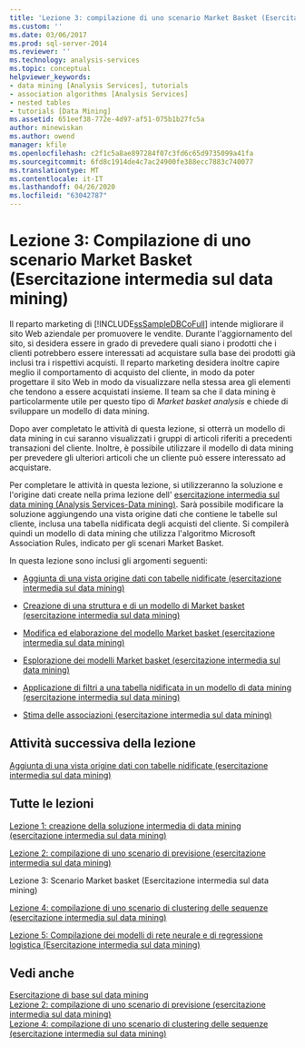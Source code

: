 ```yaml
---
title: 'Lezione 3: compilazione di uno scenario Market Basket (Esercitazione intermedia sul data mining) | Microsoft Docs'
ms.custom: ''
ms.date: 03/06/2017
ms.prod: sql-server-2014
ms.reviewer: ''
ms.technology: analysis-services
ms.topic: conceptual
helpviewer_keywords:
- data mining [Analysis Services], tutorials
- association algorithms [Analysis Services]
- nested tables
- tutorials [Data Mining]
ms.assetid: 651eef38-772e-4d97-af51-075b1b27fc5a
author: minewiskan
ms.author: owend
manager: kfile
ms.openlocfilehash: c2f1c5a8ae897284f07c3fd6c65d9735099a41fa
ms.sourcegitcommit: 6fd8c1914de4c7ac24900fe388ecc7883c740077
ms.translationtype: MT
ms.contentlocale: it-IT
ms.lasthandoff: 04/26/2020
ms.locfileid: "63042787"
---
```

# <a name="lesson-3-building-a-market-basket-scenario-intermediate-data-mining-tutorial"></a>Lezione 3: Compilazione di uno scenario Market Basket (Esercitazione intermedia sul data mining)
  Il reparto marketing di [!INCLUDE[ssSampleDBCoFull](../includes/sssampledbcofull-md.md)] intende migliorare il sito Web aziendale per promuovere le vendite. Durante l'aggiornamento del sito, si desidera essere in grado di prevedere quali siano i prodotti che i clienti potrebbero essere interessati ad acquistare sulla base dei prodotti già inclusi tra i rispettivi acquisti. Il reparto marketing desidera inoltre capire meglio il comportamento di acquisto del cliente, in modo da poter progettare il sito Web in modo da visualizzare nella stessa area gli elementi che tendono a essere acquistati insieme. Il team sa che il data mining è particolarmente utile per questo tipo di *Market basket analysis* e chiede di sviluppare un modello di data mining.  
  
 Dopo aver completato le attività di questa lezione, si otterrà un modello di data mining in cui saranno visualizzati i gruppi di articoli riferiti a precedenti transazioni del cliente. Inoltre, è possibile utilizzare il modello di data mining per prevedere gli ulteriori articoli che un cliente può essere interessato ad acquistare.  
  
 Per completare le attività in questa lezione, si utilizzeranno la soluzione e l'origine dati create nella prima lezione dell' [esercitazione intermedia sul data mining &#40;Analysis Services-Data mining&#41;](../../2014/tutorials/intermediate-data-mining-tutorial-analysis-services-data-mining.md). Sarà possibile modificare la soluzione aggiungendo una vista origine dati che contiene le tabelle sul cliente, inclusa una tabella nidificata degli acquisti del cliente.  Si compilerà quindi un modello di data mining che utilizza l'algoritmo Microsoft Association Rules, indicato per gli scenari Market Basket.  
  
 In questa lezione sono inclusi gli argomenti seguenti:  
  
-   [Aggiunta di una vista origine dati con tabelle nidificate &#40;esercitazione intermedia sul data mining&#41;](../../2014/tutorials/adding-a-data-source-view-with-nested-tables-intermediate-data-mining-tutorial.md)  
  
-   [Creazione di una struttura e di un modello di Market basket &#40;esercitazione intermedia sul data mining&#41;](../../2014/tutorials/creating-a-market-basket-structure-and-model-intermediate-data-mining-tutorial.md)  
  
-   [Modifica ed elaborazione del modello Market basket &#40;esercitazione intermedia sul data mining&#41;](../../2014/tutorials/modify-process-market-basket-model-intermediate-data-mining-tutorial.md)  
  
-   [Esplorazione dei modelli Market basket &#40;esercitazione intermedia sul data mining&#41;](../../2014/tutorials/exploring-the-market-basket-models-intermediate-data-mining-tutorial.md)  
  
-   [Applicazione di filtri a una tabella nidificata in un modello di data mining &#40;esercitazione intermedia sul data mining&#41;](../../2014/tutorials/filtering-a-nested-table-in-a-mining-model-intermediate-data-mining-tutorial.md)  
  
-   [Stima delle associazioni &#40;esercitazione intermedia sul data mining&#41;](../../2014/tutorials/predicting-associations-intermediate-data-mining-tutorial.md)  
  
## <a name="next-task-in-lesson"></a>Attività successiva della lezione  
 [Aggiunta di una vista origine dati con tabelle nidificate &#40;esercitazione intermedia sul data mining&#41;](../../2014/tutorials/adding-a-data-source-view-with-nested-tables-intermediate-data-mining-tutorial.md)  
  
## <a name="all-lessons"></a>Tutte le lezioni  
 [Lezione 1: creazione della soluzione intermedia di data mining &#40;esercitazione intermedia sul data mining&#41;](../../2014/tutorials/lesson-1-create-solution-intermediate-data-mining-tutorial.md)  
  
 [Lezione 2: compilazione di uno scenario di previsione &#40;esercitazione intermedia sul data mining&#41;](../../2014/tutorials/lesson-2-building-a-forecasting-scenario-intermediate-data-mining-tutorial.md)  
  
 Lezione 3: Scenario Market basket (Esercitazione intermedia sul data mining)  
  
 [Lezione 4: compilazione di uno scenario di clustering delle sequenze &#40;esercitazione intermedia sul data mining&#41;](../../2014/tutorials/lesson-4-build-sequence-clustering-scenario-intermediate-data-mining.md)  
  
 [Lezione 5: Compilazione dei modelli di rete neurale e di regressione logistica &#40;Esercitazione intermedia sul data mining&#41;](../../2014/tutorials/lesson-5-build-models-intermediate-data-mining-tutorial.md)  
  
## <a name="see-also"></a>Vedi anche  
 [Esercitazione di base sul data mining](../../2014/tutorials/basic-data-mining-tutorial.md)   
 [Lezione 2: compilazione di uno scenario di previsione &#40;esercitazione intermedia sul data mining&#41;](../../2014/tutorials/lesson-2-building-a-forecasting-scenario-intermediate-data-mining-tutorial.md)   
 [Lezione 4: compilazione di uno scenario di clustering delle sequenze &#40;esercitazione intermedia sul data mining&#41;](../../2014/tutorials/lesson-4-build-sequence-clustering-scenario-intermediate-data-mining.md)  
  
  
